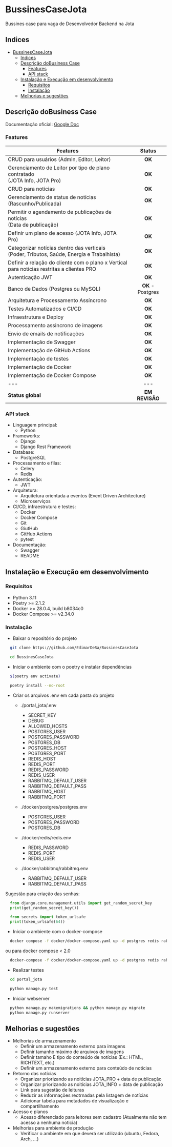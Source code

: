 # BussinesCaseJota
Bussines case para vaga de Desenvolvedor Backend na Jota

## Indices
- [BussinesCaseJota](#bussinescasejota)
  - [Indices](#indices)
  - [Descrição doBusiness Case](#descrição-dobusiness-case)
    - [Features](#features)
    - [API stack](#api-stack)
  - [Instalação e Execução em desenvolvimento](#instalação-e-execução-em-desenvolvimento)
    - [Requisitos](#requisitos)
    - [Instalação](#instalação)
  - [Melhorias e sugestões](#melhorias-e-sugestões)

## Descrição doBusiness Case
Documentação oficial: [Google Doc](https://docs.google.com/document/d/1wHMVlLk6EfZcal1_PXjIADvGhna3oeX9JL3YKgsak7s/edit?tab=t.0#heading=h.twayzqjr36gk)

### Features

| Features | Status |
| -------------------------------------------------------------------------- | :---: |
| CRUD para usuários (Admin, Editor, Leitor) | **OK** |
| Gerenciamento de Leitor por tipo de plano contratado <br> (JOTA Info, JOTA Pro) | **OK** |
| CRUD para notícias | **OK** |
| Gerenciamento de status de notícias (Rascunho/Publicada) | **OK** |
| Permitir o agendamento de publicações de notícias <br> (Data de publicação) | **OK** |
| Definir um plano de acesso (JOTA Info, JOTA Pro) | **OK** |
| Categorizar notícias dentro das verticais <br> (Poder, Tributos, Saúde, Energia e Trabalhista) | **OK** |
| Definir a relação do cliente com o plano x Vertical <br> para notícias restritas a clientes PRO | **OK** |
| Autenticação JWT | **OK**  |
| Banco de Dados (Postgres ou MySQL) | **OK** - Postgres |
| Arquitetura e Processamento Assíncrono | **OK** |
| Testes Automatizados e CI/CD | **OK** |
| Infraestrutura e Deploy | **OK** |
| Processamento assincrono de imagens | **OK** |
| Envio de emails de notificações | **OK** |
| Implementação de Swagger | **OK** |
| Implementação de GitHub Actions | **OK** |
| Implementação de testes | **OK** |
| Implementação de Docker | **OK** |
| Implementação de Docker Compose | **OK** |
| --- | --- |
| **Status global** | **EM REVISÃO** |

### API stack
- Linguagem principal: 
  - Python
- Frameworks: 
  - Django
  - Django Rest Framework
- Database:
  - PostgreSQL
- Processamento e filas:
  - Celery
  - Redis
- Autenticação:
  - JWT
- Arquitetura:
  - Arquitetura orientada a eventos (Event Driven Architecture)
  - Microserviços
- CI/CD, infraestrutura e testes:
  - Docker
  - Docker Compose
  - Git
  - GiutHub
  - GitHub Actions
  - pytest
- Documentação:
  - Swagger
  - README

## Instalação e Execução em desenvolvimento

### Requisitos
- Python 3.11
- Poetry >= 2.1.2
- Docker >= 28.0.4, build b8034c0
- Docker Compose >= v2.34.0

### Instalação
- Baixar o repositório do projeto
```bash
  git clone https://github.com/EdimarDeSa/BussinesCaseJota

  cd BussinesCaseJota
```

- Iniciar o ambiente com o poetry e instalar dependências
```bash
  $(poetry env activate)

  poetry install --no-root
```

- Criar os arquivos .env em cada pasta do projeto
  - ./portal_jota/.env
    - SECRET_KEY
    - DEBUG
    - ALLOWED_HOSTS
    - POSTGRES_USER
    - POSTGRES_PASSWORD
    - POSTGRES_DB
    - POSTGRES_HOST
    - POSTGRES_PORT
    - REDIS_HOST
    - REDIS_PORT
    - REDIS_PASSWORD
    - REDIS_USER
    - RABBITMQ_DEFAULT_USER
    - RABBITMQ_DEFAULT_PASS
    - RABBITMQ_HOST
    - RABBITMQ_PORT

  - ./docker/postgres/postgres.env
    - POSTGRES_USER
    - POSTGRES_PASSWORD
    - POSTGRES_DB

  - ./docker/redis/redis.env
    - REDIS_PASSWORD
    - REDIS_PORT
    - REDIS_USER

  - ./docker/rabbitmq/rabbitmq.env
    - RABBITMQ_DEFAULT_USER
    - RABBITMQ_DEFAULT_PASS

Sugestão para criação das senhas:
```python
  from django.core.management.utils import get_random_secret_key
  print(get_random_secret_key())

  from secrets import token_urlsafe
  print(token_urlsafe(64))
```

- Iniciar o ambiente com o docker-compose
```bash
  docker compose -f docker/docker-compose.yaml up -d postgres redis rabbitmq
```	
ou para docker compose < 2.0
```bash
  docker-compose -f docker/docker-compose.yaml up -d postgres redis rabbitmq
```	

- Realizar testes
```bash
  cd portal_jota

  python manage.py test
```

- Iniciar webserver
```bash
  python manage.py makemigrations && python manage.py migrate
  python manage.py runserver
```

## Melhorias e sugestões
- Melhorias de armazenamento
  - Definir um armazenamento externo para imagens
  - Definir tamanho máximo de arquivos de imagens
  - Definir tamaho E tipo do conteúdo de notícias (Ex.: HTML, RICHTEXT, etc.)
  - Definir um armazenamento externo para conteúdo de notícias
- Retorno das notícias
  - Organizar priorizando as noitícias JOTA_PRO + data de publicação
  - Organizar priorizando as noitícias JOTA_INFO + data de publicação
  - Link para sugestão de leituras
  - Reduzir as informações reotrnadas pela listagem de notícias
  - Adicionar tabela para metadados de visualização e compartilhamento
- Acesso e planos
  - Acesso diferenciado para leitores sem cadastro (Atualmente não tem acesso a nenhuma noticia)
- Melhorias para ambiente de produção
  - Verificar o ambiente em que deverá ser utilizado (ubuntu, Fedora, Arch, ...)